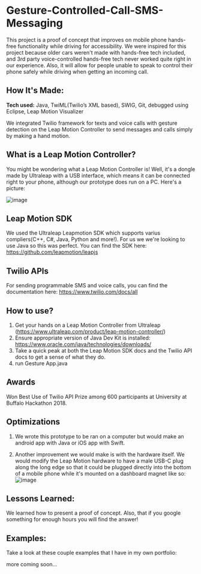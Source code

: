 # Gesture-Controlled-Call-SMS-Messaging
This project is a proof of concept that improves on mobile phone hands-free functionality while driving for accessibility. We were inspired for this project because older cars weren't made with hands-free tech included, and 3rd party voice-controlled hands-free tech never worked quite right in our experience. Also, it will allow for people unable to speak to control their phone safely while driving when getting an incoming call.

## How It's Made:
**Tech used:** Java, TwiML(Twilio’s XML based), SWIG, Git, debugged using Eclipse, Leap Motion Visualizer

We integrated Twilio framework for texts and voice calls with gesture detection on the Leap Motion Controller to send messages and calls simply by making a hand motion.

## What is a Leap Motion Controller?
You might be wondering what a Leap Motion Controller is! Well, it's a dongle made by Ultraleap with a USB interface, which means it can be connected right to your phone, although our prototype does run on a PC. Here's a picture:

![image](https://user-images.githubusercontent.com/42983801/200339170-e450489d-f17b-4c14-9249-ec2e21a0e97e.png)

## Leap Motion SDK
We used the Ultraleap Leapmotion SDK which supports varius compliers(C++, C#, Java, Python and more!). For us we we're looking to use Java so this was perfect. You can find the SDK here: https://github.com/leapmotion/leapjs

## Twilio APIs
For sending programmable SMS and voice calls, you can find the documentation here: https://www.twilio.com/docs/all

## How to use?
1. Get your hands on a Leap Motion Controller from Ultraleap (https://www.ultraleap.com/product/leap-motion-controller/)
2. Ensure appropriate version of Java Dev Kit is installed: https://www.oracle.com/java/technologies/downloads/
2. Take a quick peak at both the Leap Motion SDK docs and the Twilio API docs to get a sense of what they do.
3. run Gesture App.java

## Awards
Won Best Use of Twilio API Prize among 600 participants at University at Buffalo Hackathon 2018.

## Optimizations

1. We wrote this prototype to be ran on a computer but would make an android app with Java or iOS app with Swift. 

2. Another improvement we would make is with the hardware itself. We would modify the Leap Motion hardware to have a male USB-C plug along the long edge so that it could be plugged directly into the bottom of a mobile phone while it's mounted on a dashboard magnet like so:
![image](https://user-images.githubusercontent.com/42983801/200352966-002e9c32-15c8-4ab5-85b7-7c4176a537ed.png)

## Lessons Learned:

We learned how to present a proof of concept. Also, that if you google something for enough hours you will find the answer!


## Examples:
Take a look at these couple examples that I have in my own portfolio:

more coming soon...
